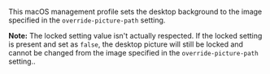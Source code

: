 This macOS management profile sets the desktop background to the image specified in the `override-picture-path` setting.

**Note:** The locked setting value isn't actually respected. If the locked setting is present and set as `false`, the desktop picture will still be locked and cannot be changed from the image specified in the `override-picture-path` setting..